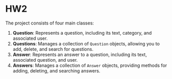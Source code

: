 # HW2
The project consists of four main classes:

1. **Question**: Represents a question, including its text, category, and associated user.
2. **Questions**: Manages a collection of `Question` objects, allowing you to add, delete, and search for questions.
3. **Answer**: Represents an answer to a question, including its text, associated question, and user.
4. **Answers**: Manages a collection of `Answer` objects, providing methods for adding, deleting, and searching answers.
